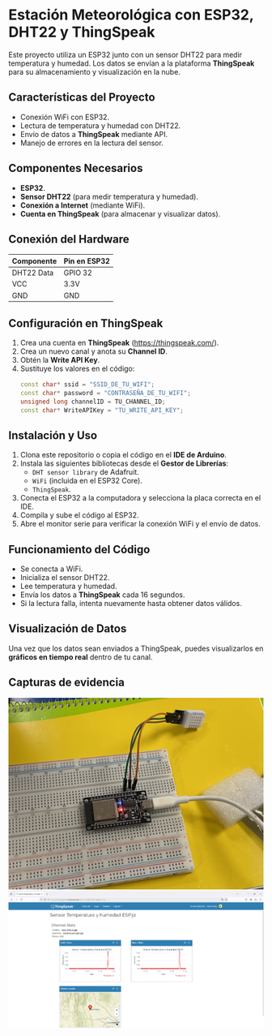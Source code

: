 # Estación Meteorológica con ESP32, DHT22 y ThingSpeak

Este proyecto utiliza un ESP32 junto con un sensor DHT22 para medir temperatura y humedad. Los datos se envían a la plataforma **ThingSpeak** para su almacenamiento y visualización en la nube.

## Características del Proyecto
- Conexión WiFi con ESP32.
- Lectura de temperatura y humedad con DHT22.
- Envío de datos a **ThingSpeak** mediante API.
- Manejo de errores en la lectura del sensor.

## Componentes Necesarios
- **ESP32**.
- **Sensor DHT22** (para medir temperatura y humedad).
- **Conexión a Internet** (mediante WiFi).
- **Cuenta en ThingSpeak** (para almacenar y visualizar datos).

## Conexión del Hardware
| Componente | Pin en ESP32 |
|------------|-------------|
| DHT22 Data | GPIO 32     |
| VCC        | 3.3V        |
| GND        | GND         |

## Configuración en ThingSpeak
1. Crea una cuenta en **ThingSpeak** (https://thingspeak.com/).
2. Crea un nuevo canal y anota su **Channel ID**.
3. Obtén la **Write API Key**.
4. Sustituye los valores en el código:
   ```cpp
   const char* ssid = "SSID_DE_TU_WIFI";
   const char* password = "CONTRASEÑA_DE_TU_WIFI";
   unsigned long channelID = TU_CHANNEL_ID;
   const char* WriteAPIKey = "TU_WRITE_API_KEY";
   ```

## Instalación y Uso
1. Clona este repositorio o copia el código en el **IDE de Arduino**.
2. Instala las siguientes bibliotecas desde el **Gestor de Librerías**:
   - `DHT sensor library` de Adafruit.
   - `WiFi` (incluida en el ESP32 Core).
   - `ThingSpeak`.
3. Conecta el ESP32 a la computadora y selecciona la placa correcta en el IDE.
4. Compila y sube el código al ESP32.
5. Abre el monitor serie para verificar la conexión WiFi y el envío de datos.

## Funcionamiento del Código
- Se conecta a WiFi.
- Inicializa el sensor DHT22.
- Lee temperatura y humedad.
- Envía los datos a **ThingSpeak** cada 16 segundos.
- Si la lectura falla, intenta nuevamente hasta obtener datos válidos.

## Visualización de Datos
Una vez que los datos sean enviados a ThingSpeak, puedes visualizarlos en **gráficos en tiempo real** dentro de tu canal.

## Capturas de evidencia
![D](v1.jpg)
![D](v2.png)

